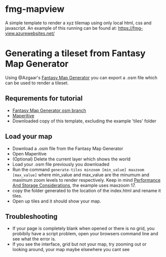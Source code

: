 # fmg-mapview

A simple template to render a xyz tilemap using only local html, css and javascript.
An example of this running can be found at: https://fmg-view.azurewebsites.net/

# Generating a tileset from Fantasy Map Generator

Using @Azgaar's [Fantasy Map Generator](https://github.com/Azgaar/Fantasy-Map-Generator/) you can export a .osm file which can be used to render a tileset.

## Requrements for tutorial
* [Fantasy Map Generator osm branch](https://fmg.azurewebsites.net/)
* [Maperitive](http://maperitive.net/)
* Downloaded copy of this template, excluding the example 'tiles' folder

## Load your map
* Download a .osm file from the Fantasy Map Generator
* Open Maperitive
* (Optional) Delete the current layer which shows the world
* Load your .osm file previously you downloaded
* Run the command `generate-tiles minzoom [min_value] maxzoom [max_value]` where min_value and max_value are the minumum and maximum zoom levels to render respectively. Keep in mind [Performance And Storage Considerations](http://maperitive.net/docs/Commands/GenerateTiles.html#Performance%20And%20Storage%20Considerations), the example uses maxzoom 17.
* copy the folder generated to the location of the index.html and rename it tiles.
* Open up tiles and it should show your map.

## Troubleshooting
* If your page is completely blank when opened or there is no grid, you probibily have a script problem, open your browsers command line and see what the error is.
* If you see the interface, grid but not your map, try zooming out or looking around, your map maybe elsewhere you cant see
